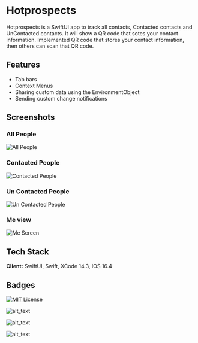 
# Hotprospects

Hotprospects is a SwiftUI app to track all contacts, Contacted contacts and UnContacted contacts.  It will show a QR code that sotes your contact information.  Implemented QR code that stores your contact information, then others can scan that QR code.


## Features

- Tab bars
- Context Menus
- Sharing custom data using the EnvironmentObject
- Sending custom change notifications


## Screenshots

### All People
![All People](https://github.com/suneethanallamotu/HotProspects/blob/main/HotProspects/HotProspectsScreens/AllContactedPeople.png?raw=true)

### Contacted People
![Contacted People](https://github.com/suneethanallamotu/HotProspects/blob/main/HotProspects/HotProspectsScreens/ContactedPeople.png?raw=true)

### Un Contacted People
![Un Contacted People](https://github.com/suneethanallamotu/HotProspects/blob/main/HotProspects/HotProspectsScreens/UnContactedPeople.png?raw=true)

### Me view
![Me Screen](https://github.com/suneethanallamotu/HotProspects/blob/main/HotProspects/HotProspectsScreens/MeView.png?raw=true)




## Tech Stack

**Client:** SwiftUI, Swift, XCode 14.3, IOS 16.4




## Badges

[![MIT License](https://img.shields.io/badge/License-MIT-green.svg)](https://choosealicense.com/licenses/mit/)

![alt_text](https://img.shields.io/badge/Swift-5.8-F05138?style=for-the-badge&logo=Swift)

![alt_text](https://img.shields.io/badge/iOS-16.5-000000?style=for-the-badge&logo=iOS)

![alt_text](https://img.shields.io/badge/Xcode-14.3-147EFB?style=for-the-badge&logo=Xcode)

